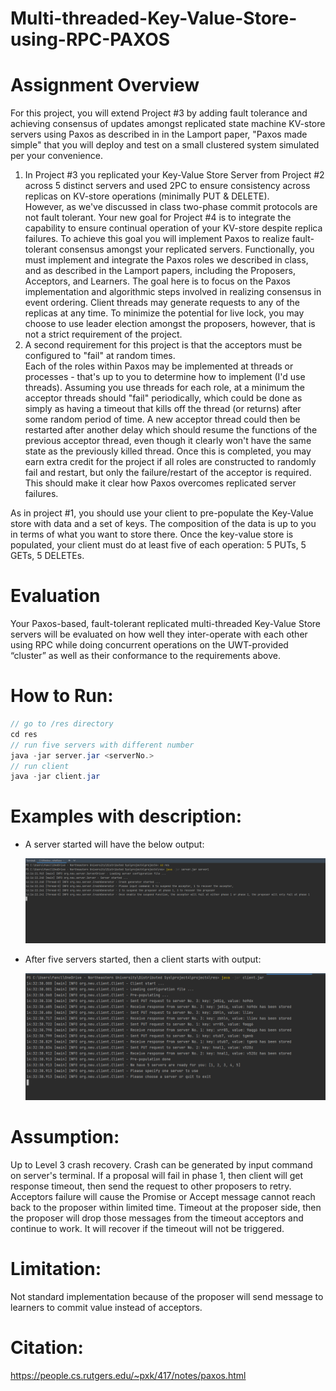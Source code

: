 # Multi-threaded-Key-Value-Store-using-RPC-PAXOS

# Assignment Overview 
For this project, you will extend Project #3 by adding fault tolerance and achieving consensus of updates amongst 
replicated state machine KV-store servers using Paxos as described in in the Lamport paper, "Paxos made 
simple" that you will deploy and test on a small clustered system simulated per your convenience.   
1) In Project #3 you replicated your Key-Value Store Server from Project #2 across 5 distinct servers and 
used 2PC to ensure consistency across replicas on KV-store operations (minimally PUT & DELETE).   
However, as we've discussed in class two-phase commit protocols are not fault tolerant.  Your new goal 
for Project #4 is to integrate the capability to ensure continual operation of your KV-store despite replica 
failures.  To achieve this goal you will implement Paxos to realize fault-tolerant consensus amongst your 
replicated servers.  Functionally, you must implement and integrate the Paxos roles we described in class, 
and as described in the Lamport papers, including the Proposers, Acceptors, and Learners.  The goal here 
is to focus on the Paxos implementation and algorithmic steps involved in realizing consensus in event 
ordering. Client threads may generate requests to any of the replicas at any time.  To minimize the 
potential for live lock, you may choose to use leader election amongst the proposers, however, that is not 
a strict requirement of the project.  
2) A second requirement for this project is that the acceptors must be configured to "fail" at random times.  
Each of the roles within Paxos may be implemented at threads or processes - that's up to you to determine 
how to implement (I'd use threads).  Assuming you use threads for each role, at a minimum the acceptor 
threads should "fail" periodically, which could be done as simply as having a timeout that kills off the 
thread (or returns) after some random period of time.  A new acceptor thread could then be restarted after 
another delay which should resume the functions of the previous acceptor thread, even though it clearly 
won't have the same state as the previously killed thread.  Once this is completed, you may earn extra 
credit for the project if all roles are constructed to randomly fail and restart, but only the failure/restart of 
the acceptor is required.  This should make it clear how Paxos overcomes replicated server failures.   
 
As in project #1, you should use your client to pre-populate the Key-Value store with data and a set of keys.  The 
composition of the data is up to you in terms of what you want to store there.  Once the key-value store is 
populated, your client must do at least five of each operation: 5 PUTs, 5 GETs, 5 DELETEs.
# Evaluation
Your Paxos-based, fault-tolerant replicated multi-threaded Key-Value Store servers will be evaluated on how 
well they inter-operate with each other using RPC while doing concurrent operations on the UWT-provided 
“cluster” as well as their conformance to the requirements above.

# How to Run:

```java
// go to /res directory
cd res
// run five servers with different number
java -jar server.jar <serverNo.>   
// run client
java -jar client.jar
```



# Examples with description:

- A server started will have the below output:

  ![ScreenShot](./res/docs/server.PNG)

- After five servers started, then a client starts with output:

  ![ScreenShot](./res/docs/client.PNG)



# Assumption: 

Up to Level 3 crash recovery. Crash can be generated by input command on server's terminal. If a proposal will fail in phase 1, then client will get response timeout, then send the request to other proposers to retry. Acceptors failure will cause the Promise or Accept message cannot reach back to the proposer within limited time. Timeout at the proposer side, then the proposer will drop those messages from the timeout acceptors and continue to work. It will recover if the timeout will not be triggered. 

# Limitation:

Not standard implementation because of the proposer will send message to learners to commit value instead of acceptors.

# Citation: 

https://people.cs.rutgers.edu/~pxk/417/notes/paxos.html
